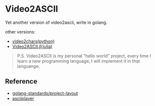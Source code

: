 # Video2ASCII

Yet another version of video2ascii, write in golang.

other versions:

- [video2chars(python)](https://github.com/ryan4yin/video2chars)
- [Video2ASCII.jl(julia)](https://github.com/ryan4yin/Video2ASCII.jl)

>P.S. Video2ASCII is my personal "hello world" project, 
every time I learn a new programming language, I will implement it in that languange.


## Reference

- [golang-standards/project-layout](https://github.com/golang-standards/project-layout)
- [asciiplayer](https://github.com/qeesung/asciiplayer)
